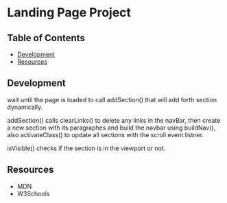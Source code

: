 # Landing Page Project

## Table of Contents

* [Development](#Development)
* [Resources](##Resources)

## Development 
wait until the page is loaded to call addSection() that will add forth section dynamically.

addSection() calls clearLinks() to delete any links in the navBar, then create a new section with its paragraphes and build the navbar using buildNav(), also activateClass() to update all sections with the scroll event listner. 

isVisible() checks if the section is in the viewport or not. 

## Resources
- MDN 
- W3Schools 
